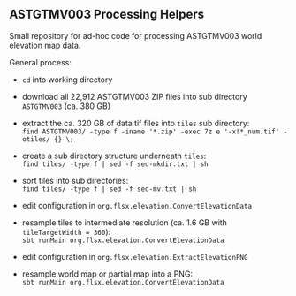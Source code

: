 ASTGTMV003 Processing Helpers
-----------------------------

Small repository for ad-hoc code for processing ASTGTMV003 world elevation map data.

General process:

- `cd` into working directory

- download all 22,912 ASTGTMV003 ZIP files into sub directory `ASTGTMV003` (ca. 380 GB)

- extract the ca. 320 GB of data tif files into `tiles` sub directory:<br> 
  `find ASTGTMV003/ -type f -iname '*.zip' -exec 7z e '-x!*_num.tif' -otiles/ {} \;`

- create a sub directory structure underneath `tiles`:<br>
  `find tiles/ -type f | sed -f sed-mkdir.txt | sh`
  
- sort tiles into sub directories:<br>
  `find tiles/ -type f | sed -f sed-mv.txt | sh`
  
- edit configuration in `org.flsx.elevation.ConvertElevationData`

- resample tiles to intermediate resolution (ca. 1.6 GB with `tileTargetWidth = 360`):<br>
  `sbt runMain org.flsx.elevation.ConvertElevationData`

- edit configuration in `org.flsx.elevation.ExtractElevationPNG`

- resample world map or partial map into a PNG:<br>
  `sbt runMain org.flsx.elevation.ConvertElevationData` 